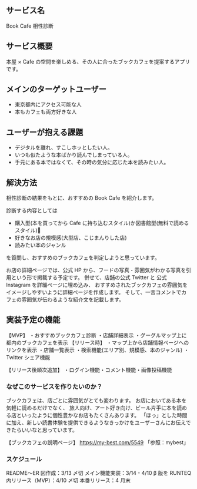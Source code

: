 ## サービス名

Book Cafe 相性診断

## サービス概要

本屋 × Cafe の空間を楽しめる、その人に合ったブックカフェを提案するアプリです。

## メインのターゲットユーザー

- 東京都内にアクセス可能な人
- 本もカフェも両方好きな人

## ユーザーが抱える課題

- デジタルを離れ、すこしホッとしたい人。
- いつも似たような本ばかり読んでしまっている人。
- 手元にある本ではなくて、その時の気分に応じた本を読みたい人。

## 解決方法

相性診断の結果をもとに、おすすめの Book Cafe を紹介します。

診断する内容としては

- 購入型(本を買ってから Cafe に持ち込むスタイル)か図書館型(無料で読めるスタイル)
- 好きなお店の規模感(大型店、こじまんりした店)
- 読みたい本のジャンル

を質問し、おすすめのブックカフェを判定しようと思っています。

お店の詳細ページでは、公式 HP から、フードの写真・雰囲気がわかる写真を引用という形で掲載する予定です。
併せて、店舗の公式 Twitter と 公式 Instagram を詳細ページに埋め込み、
おすすめされたブックカフェの雰囲気をイメージしやすいように詳細ページを作成します。
そして、一言コメントでカフェの雰囲気が伝わるような紹介文を記載します。

## 実装予定の機能

【MVP】
・おすすめブックカフェ診断
・店舗詳細表示
・グーグルマップ上に都内のブックカフェを表示
【リリース時】
・マップ上から店舗情報ページへのリンクを表示
・店舗一覧表示
・検索機能(エリア別、規模感、本のジャンル)
・Twitter シェア機能

【リリース後順次追加】
・ログイン機能・コメント機能・画像投稿機能

### **なぜこのサービスを作りたいのか？**

ブックカフェは、店ごとに雰囲気がとても変わります。
お店においてある本を気軽に読めるだけでなく、
旅人向け、アート好き向け、ビール片手に本を読める店といったように個性豊かなお店もたくさんあります。
「ほっ」とした時間に加え、新しい読書体験を提供できるようなきっかけをユーザーさんにお伝えできたらいいなと思っています。

【ブックカフェの説明ページ】
https://my-best.com/5549
「参照：mybest」

### スケジュール

README〜ER 図作成：3/13 〆切
メイン機能実装：3/14 - 4/10
β 版を RUNTEQ 内リリース（MVP）：4/10 〆切
本番リリース：4 月末
